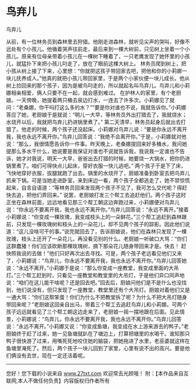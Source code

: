 # 鸟弃儿

鸟弃儿 

从前，有一位林务员到森林里去狩猎。他刚走进森林，就听见尖声的哭叫，好像不远处有个小孩儿。他循着哭声往前走，最后来到一棵大树前，只见树上坐着一个小孩儿。原来有位母亲带着小孩儿在一棵树下睡着了，一只老鹰发现了她怀里的小孩儿，就猛扑下来把小孩儿叼走了，放在了眼前这棵大树上。 
林务员爬到树上，把小孩从树上接了下来，心里想：“你就把这孩子带回家去吧，把他和你的小莉娜一块儿抚养成人。”他真的就把小孩儿带回家里，于是两个小家伙便一块儿成长。他从树上捡回来的那个孩子，因为是被鸟叼走的，所以就起名叫鸟弃儿。鸟弃儿和小莉娜相亲相爱，俩人只要不在一起，就会感到难过。 
在护林人的家里，有个老厨娘。一天傍晚，她提着两只桶去泉边打水，一连去了许多次。小莉娜见了就问：“老桑娜，你干吗打这么多的水？”“要是你对谁也不说，我就告诉你。”小莉娜答应了她，老厨娘于是就说：“明儿一大早，等林务员外出打猎去了，我就烧水；水烧开以后，我就把鸟弃儿扔进锅里煮了。” 
第二天清早，林务员起身后就出去打猎了。他走的时候，两个孩子还没起床。小莉娜对鸟弃儿说：“要是你永远不离开我，我也永远不离开你。”鸟弃儿回答说：“我绝不会离开你。”于是，小莉娜就对他说：“那么，我很情愿告诉你一件事。昨天晚上，老桑娜提回来好多桶水，我问她提那么多水干什么，她说要是我保证对谁也不说就告诉我，我说我一定谁也不告诉，她才对我说，明天一大早，爸爸出去打猎的时候，她要烧一大锅水，把你扔进锅里煮了。咱们可得快点儿起床，穿好衣服一快儿逃吧。” 
两个孩子于是下了床，飞快地穿好衣服，拔腿就跑了出去。锅里的水烧开了，厨娘准备到卧室去把鸟弃儿抓来下锅。可是当她走进卧室，来到床边一看，两个孩子全都逃走了，她不禁惊慌起来，自言自语道：“等林务员回来发现两个孩子不见了，我可怎么交代呢？得赶快去追，把他们弄回来。” 
说罢，老厨娘打发三个帮工去追赶他们。两个孩子这时正坐在森林前面，远远地看见那三个帮工朝这边奔跑过来，小莉娜便对鸟弃儿说：“你永远不要离开我，我也永远不离开你。”鸟弃儿回答说：“永远不离开。”接着小莉娜说：“你变成一棵玫瑰，我变成枝头上的一朵鲜花。”三个帮工追赶到森林跟前，只发现一棵玫瑰树和枝头上的一朵花儿，却不见两个孩子的踪影。因此他们说道：“这儿没啥可干的事。”说完就回去了，告诉厨娘说，他们在森林只发现了一棵玫瑰，枝头上还开了一朵花儿，再没看见别的什么。老厨娘一听破口大骂：“你们这群蠢猪！你们应该砍断那棵玫瑰树，摘下那朵花儿随身带回来才是。快去！ 
赶快照我说的去做！”他们只好再次出去寻找。可是，两个孩子老远看见他们又来了，小莉娜说：“鸟弃儿，你永远不要离开我，我也永远不离开你。”鸟弃儿回答她说：“永远不离开。”小莉娜于是说：“那么你变成一座教堂，我变成里面的大吊灯。”三个帮工赶到时，只看见一座教堂和教堂里的大吊灯，于是他们异口同声地说：“咱们在这儿能干啥呢？还是回去吧。”回去后，厨娘问他们是不是什么也没找到，他们说没有，但只发现了一座教堂，教堂里还有个大吊灯。厨娘对着他们又是一通大骂：“你们这帮笨蛋！你们为什么不把教堂拆了呢？为什么不把大吊灯随身带回来呢？”老厨娘这回亲自出马，带着三个帮工去追赶鸟弃儿和小莉娜。可两个孩子远远就看见了三个帮工朝这边走来了，老厨娘一摇一摆地跟在后面。见此情景，小莉娜说：“鸟弃儿，你永远不要离开我，我也永远不离开你。”鸟弃儿回答说：“永远不离开。”小莉娜又说：“你变成鱼塘，我变成在水上游来游去的鸭子。”老厨娘终于赶了过来，她一见鱼塘就趴在了塘边上，打算把塘里的水喝干。谁知那只鸭子很快游了过来，用嘴死死地咬住她的脑袋，把她拖进了水里，老巫婆就这样在鱼塘里淹死了。然后，两个孩子一块儿回到了家里，心里有说不出的高兴。要是他们俩没有去世，现在一定还活着呢。 

                  
--------------------
您好！您下载的小说来自 www.27txt.com 欢迎常去光顾哦！
附：【本作品来自互联网,本人不做任何负责】内容版权归作者所有